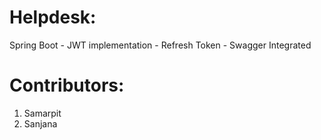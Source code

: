 # Helpdesk:
Spring Boot - JWT implementation - Refresh Token - Swagger Integrated 

# Contributors:
1. Samarpit
2. Sanjana
